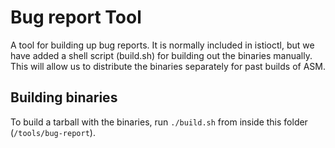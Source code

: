 # Bug report Tool

A tool for building up bug reports. It is normally included in istioctl, but we
have added a shell script (build.sh) for building out the binaries
manually. This will allow us to distribute the binaries separately for past
builds of ASM.

## Building binaries

To build a tarball with the binaries, run `./build.sh` from inside this folder
(`/tools/bug-report`).
